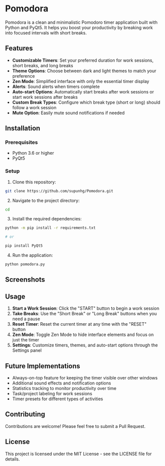 # Pomodora

Pomodora is a clean and minimalistic Pomodoro timer application built with Python and PyQt5. It helps you boost your productivity by breaking work into focused intervals with short breaks.

## Features

- **Customizable Timers**: Set your preferred duration for work sessions, short breaks, and long breaks
- **Theme Options**: Choose between dark and light themes to match your preference
- **Zen Mode**: Simplified interface with only the essential timer display
- **Alerts**: Sound alerts when timers complete
- **Auto-start Options**: Automatically start breaks after work sessions or start work sessions after breaks
- **Custom Break Types**: Configure which break type (short or long) should follow a work session
- **Mute Option**: Easily mute sound notifications if needed

## Installation

### Prerequisites
- Python 3.6 or higher
- PyQt5

### Setup
1. Clone this repository:

```bash
git clone https://github.com/supunhg/Pomodora.git
```

2. Navigate to the project directory:

```bash
cd
```

3. Install the required dependencies:

```bash
python -m pip install -r requirements.txt

# or

pip install PyQt5
```

4. Run the application:

```bash
python pomodora.py
```

## Screenshots



## Usage

1. **Start a Work Session**: Click the "START" button to begin a work session
2. **Take Breaks**: Use the "Short Break" or "Long Break" buttons when you need a pause
3. **Reset Timer**: Reset the current timer at any time with the "RESET" button
4. **Zen Mode**: Toggle Zen Mode to hide interface elements and focus on just the timer
5. **Settings**: Customize timers, themes, and auto-start options through the Settings panel

## Future Implementations

- Always-on-top feature for keeping the timer visible over other windows
- Additional sound effects and notification options
- Statistics tracking to monitor productivity over time
- Task/project labeling for work sessions
- Timer presets for different types of activities

## Contributing

Contributions are welcome! Please feel free to submit a Pull Request.

## License

This project is licensed under the MIT License - see the LICENSE file for details.
